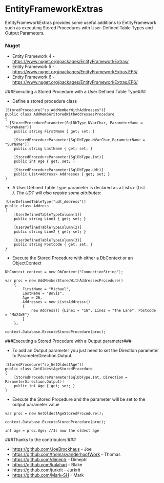 EntityFrameworkExtras
=====================

EntityFrameworkExtras provides some useful additions to EntityFramework such as executing Stored Procedures with User-Defined Table Types and Output Parameters.


### Nuget

* Entity Framework 4 - https://www.nuget.org/packages/EntityFrameworkExtras/
* Entity Framework 5 - https://www.nuget.org/packages/EntityFrameworkExtras.EF5/
* Entity Framework 6 - https://www.nuget.org/packages/EntityFrameworkExtras.EF6/ 

###Executing a Stored Procedure with a User Defined Table Type###



* Define a stored procedure class

~~~
[StoredProcedure("sp_AddMemberWithAddresses")]
public class AddMemberStoredWithAddressesProcedure
{
  [StoredProcedureParameter(SqlDbType.NVarChar, ParameterName = "ForeName")]
	public string FirstName { get; set; }

	[StoredProcedureParameter(SqlDbType.NVarChar,ParameterName = "SurName")]
	public string LastName { get; set; }

	[StoredProcedureParameter(SqlDbType.Int)]
	public int Age { get; set; }

	[StoredProcedureParameter(SqlDbType.Udt)]
	public List<Address> Addresses { get; set; }
}
~~~


* A User Defined Table Type parameter is declared as a List<> (List<Address>). The UDT will also require some attributes:

~~~
[UserDefinedTableType("udt_Address")]
public class Address
{
	[UserDefinedTableTypeColumn(1)]
	public string Line1 { get; set; }

	[UserDefinedTableTypeColumn(2)]
	public string Line2 { get; set; }

	[UserDefinedTableTypeColumn(3)]
	public string Postcode { get; set; }
}
~~~

* Execute the Stored Procedure with either a DbContext or an ObjectContext

~~~
DbContext context = new DbContext("ConnectionString");

var proc = new AddMemberStoredWithAddressesProcedure()
	{
		FirstName = "Michael",
		LastName = "Bovis",
		Age = 26,
		Addresses = new List<Address>()
		{
			new Address() {Line1 = "16", Line2 = "The Lane", Postcode = "MA24WE"}
		}
	};

context.Database.ExecuteStoredProcedure(proc);
~~~



###Executing a Stored Procedure with a Output parameter###

* To add an Output parameter you just need to set the Direction parameter to ParameterDirection.Output. 

~~~
[StoredProcedure("sp_GetOldestAge")]
public class GetOldestAgeStoredProcedure
{
	[StoredProcedureParameter(SqlDbType.Int, Direction = ParameterDirection.Output)]
	public int Age { get; set; }
}
~~~

* Execute the Stored Procedure and the parameter will be set to the output parameter value

~~~
var proc = new GetOldestAgeStoredProcedure();

context.Database.ExecuteStoredProcedure(proc);

int age = proc.Age; //Is now the oldest age
~~~


###Thanks to the contributors!###

* https://github.com/JoeBrockhaus - Joe
* https://github.com/thomasvanderhoofWork - Thomas
* https://github.com/dimeptr - Dimeptr
* https://github.com/kalahari - Blake
* https://github.com/jurkrit - Jurkrit
* https://github.com/Mark-SH - Mark

